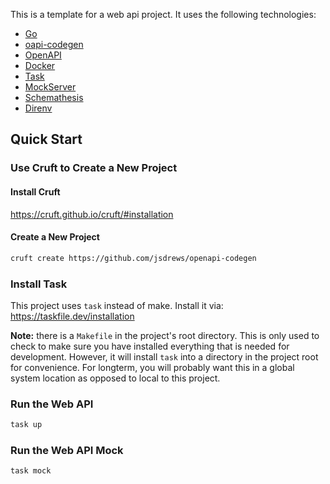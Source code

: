 This is a template for a web api project. It uses the following technologies:

- [Go](https://golang.org/)
- [oapi-codegen](https://github.com/deepmap/oapi-codegen)
- [OpenAPI](https://swagger.io/specification/)
- [Docker](https://www.docker.com/)
- [Task](https://taskfile.dev/#/)
- [MockServer](https://www.mock-server.com/)
- [Schemathesis](https://schemathesis.readthedocs.io/en/stable/index.html)
- [Direnv](https://direnv.net/)

## Quick Start

### Use Cruft to Create a New Project

#### Install Cruft

https://cruft.github.io/cruft/#installation


#### Create a New Project

```bash
cruft create https://github.com/jsdrews/openapi-codegen
```

### Install Task

This project uses `task` instead of make. Install it via: https://taskfile.dev/installation
  
  **Note:** there is a `Makefile` in the project's root directory. This is only used to check to make sure you have installed everything that is needed for development. However, it will install `task` into a directory in the project root for convenience. For longterm, you will probably want this in a global system location as opposed to local to this project.

### Run the Web API

```bash
task up
```

### Run the Web API Mock

```bash
task mock
```
